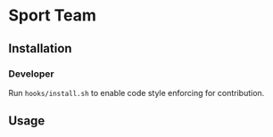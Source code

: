 Sport Team
===========

## Installation

### Developer

Run ```hooks/install.sh``` to enable code style enforcing for contribution.

## Usage
